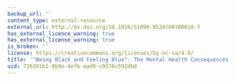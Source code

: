 ```yaml
---
backup_url: ''
content_type: external-resource
external_url: http://dx.doi.org/10.1016/S1090-9524(00)00010-3
has_external_licence_warning: true
has_external_license_warning: true
is_broken: ''
license: https://creativecommons.org/licenses/by-nc-sa/4.0/
title: '"Being Black and Feeling Blue": The Mental Health Consequences of Racial Discrimination'
uid: 726391b2-8b9e-4efb-aad9-c9576c592dbd
---
```

